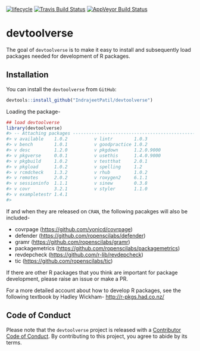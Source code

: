 
<!-- README.md is generated from README.Rmd. Please edit that file -->

[![lifecycle](https://img.shields.io/badge/lifecycle-experimental-orange.svg)](https://www.tidyverse.org/lifecycle/#experimental)
[![Travis Build
Status](https://travis-ci.org/IndrajeetPatil/devtoolverse.svg?branch=master)](https://travis-ci.org/IndrajeetPatil/devtoolverse)
[![AppVeyor Build
Status](https://ci.appveyor.com/api/projects/status/github/IndrajeetPatil/devtoolverse?branch=master&svg=true)](https://ci.appveyor.com/project/IndrajeetPatil/devtoolverse)

# devtoolverse

The goal of `devtoolverse` is to make it easy to install and
subsequently load packages needed for development of R packages.

## Installation

You can install the `devtoolverse` from `GitHub`:

``` r
devtools::install_github("IndrajeetPatil/devtoolverse")
```

Loading the package-

``` r
## load devtoolverse
library(devtoolverse)
#> -- Attaching packages ------------------------------------------------------------------------------ devtoolverse 0.0.0.9000 --
#> v available    1.0.2          v lintr        1.0.3     
#> v bench        1.0.1          v goodpractice 1.0.2     
#> v desc         1.2.0          v pkgdown      1.2.0.9000
#> v pkgverse     0.0.1          v usethis      1.4.0.9000
#> v pkgbuild     1.0.2          v testthat     2.0.1     
#> v pkgload      1.0.2          v spelling     1.2       
#> v rcmdcheck    1.3.2          v rhub         1.0.2     
#> v remotes      2.0.2          v roxygen2     6.1.1     
#> v sessioninfo  1.1.1          v sinew        0.3.8     
#> v covr         3.2.1          v styler       1.1.0     
#> v exampletestr 1.4.1
#> 
```

If and when they are released on `CRAN`, the following pacakges will
also be included-

  - covrpage (<https://github.com/yonicd/covrpage>)
  - defender (<https://github.com/ropenscilabs/defender>)
  - gramr (<https://github.com/ropenscilabs/gramr>)
  - packagemetrics (<https://github.com/ropenscilabs/packagemetrics>)
  - revdepcheck (<https://github.com/r-lib/revdepcheck>)
  - tic (<https://github.com/ropenscilabs/tic>)

If there are other R packages that you think are important for package
development, please raise an issue or make a PR.

For a more detailed account about how to develop R packages, see the
following textbook by Hadley Wickham- <http://r-pkgs.had.co.nz/>

## Code of Conduct

Please note that the `devtoolverse` project is released with a
[Contributor Code of Conduct](CODE_OF_CONDUCT.md). By contributing to
this project, you agree to abide by its terms.
